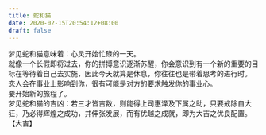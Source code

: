 ```yaml
---
title: 蛇和猫
date: 2020-02-15T20:54:12+08:00
draft: false
---
```


梦见蛇和猫意味着：心灵开始忙碌的一天。<br>
就像一个长假即将过去，你的拼搏意识逐渐苏醒，你会意识到有一个新的重要的目标在等待着自己去实施，因此今天就算是休息，你往往也是带着思考的进行时。<br>
恋人会在事业上影响到你，很有可能是对方的要求触发你的事业心。<br>
要开始新的旅程了。<br>
梦见蛇和猫的吉凶：若三才皆吉数，则能得上司惠泽及下属之助，只要戒除自大狂，乃必得辉煌之成功，并伸张发展，而有优越之成就，即为大吉之优良配置。<br>
【大吉】